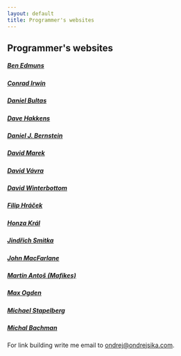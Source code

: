```yaml
---
layout: default
title: Programmer's websites
---
```


## Programmer's websites

##### [Ben Edmuns](http://benedmunds.com)
##### [Conrad Irwin](http://cirw.in)
##### [Daniel Bultas](http://bultas.info)
##### [Dave Hakkens](http://www.davehakkens.nl)
##### [Daniel J. Bernstein](http://cr.yp.to)
##### [David Marek](http://www.davidmarek.cz)
##### [David Vávra](http://www.destil.cz)
##### [David Winterbottom](http://codeinthehole.com)
##### [Filip Hráček](http://filiph.net)
##### [Honza Král](http://honzakral.com)
##### [Jindřich Smitka](http://www.smita.info)
##### [John MacFarlane](http://johnmacfarlane.net)
##### [Martin Antoš (Mafikes)](http://mafikes.cz)
##### [Max Ogden](http://maxogden.com)
##### [Michael Stapelberg](http://michael.stapelberg.de)
##### [Michal Bachman](http://www.bachman.cz)

For link building write me email to <ondrej@ondrejsika.com>.
